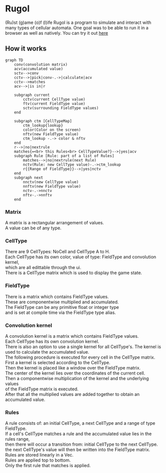 # Rugol

(Ru)st (g)ame (o)f (l)ife
Rugol is a program to simulate and interact with many types of cellular automata.
One goal was to be able to run it in a browser as well as natively.
You can try it out [here](https://sphereflow.github.io/rugol.html)

## How it works

```mermaid
graph TD
    conv(convolution matrix)
    acv(accumulated value)
    sctv-->conv
    cctv-->|pick|conv-.->|calculate|acv
    cctv-->matches
    acv-->|is in|r
    
    subgraph current
        cctv(current CellType value)
        ftv(current FieldType value)
        sctv(surrounding FieldType values)
    end

    subgraph ctm [CellTypeMap]
        ctm_lookup{lookup}
        color(Color on the screen)
        nftv(new FieldType value)
        ctm_lookup -.-> color & nftv
    end
    r-->|no|nextrule
    matches{=<br> this Rules<br> CellTypeValue?}-->|yes|acv
    subgraph Rule [Rule: part of a list of Rules]
        matches-->|no|nextrule(next Rule)
        nctv(Rule: new CellType value)-.->ctm_lookup
        r{{Range of FieldType}}-->|yes|nctv
    end
    subgraph next
        nnctv(new CellType value)
        nnftv(new FieldType value)
        nctv-.->nnctv
        nftv-.->nnftv
    end
```

### Matrix

A matrix is a rectangular arrangement of values.  
A value can be of any type.  

### CellType

There are 9 CellTypes: NoCell and CellType A to H.  
Each CellType has its own color, value of type: FieldType and convolution kernel,  
which are all edittable through the ui.  
There is a CellType matrix which is used to display the game state.  

### FieldType

There is a matrix which contains FieldType values.  
These are componentwise multiplied and accumulated.  
The FieldType can be any primitive float or integer type  
and is set at compile time via the FieldType type alias.  

### Convolution kernel

A convolution kernel is a matrix which contains FieldType values.  
Each CellType has its own convolution kernel.  
There is also an option to use a single kernel for all CellType's.
The kernel is used to calculate the accumulated value.  
The following procedure is executed for every cell in the CellType matrix.  
First a kernel is selected according to the CellType.  
Then the kernel is placed like a window over the FieldType matrix.  
The center of the kernel lies over the coordinates of the current cell.  
Then a componentwise multiplication of the kernel and the underlying values  
of the FieldType matrix is executed.  
After that all the multiplied values are added together to obtain an accumulated value.  

### Rules

A rule consists of: an initial CellType, a next CellType and a range of type FieldType.  
If a cell's CellType matches a rule and the accumulated value lies in the rules range,  
then there will occur a transition from: initial CellType to the next CellType.  
the next CellType's value will then be written into the FieldType matrix.  
Rules are stored linearly in a Vec.  
Rules are applied top to bottom.  
Only the first rule that matches is applied.  

